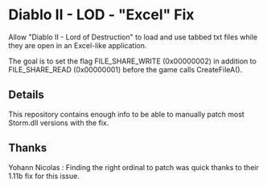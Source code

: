 # Diablo II - LOD - "Excel" Fix

Allow "Diablo II - Lord of Destruction" to load and use tabbed txt files while they are open in an Excel-like application.

The goal is to set the flag FILE_SHARE_WRITE (0x00000002) in addition to FILE_SHARE_READ (0x00000001) before the game calls CreateFileA().

## Details

This repository contains enough info to be able to manually patch most Storm.dll versions with the fix.

## Thanks

Yohann Nicolas : Finding the right ordinal to patch was quick thanks to their 1.11b fix for this issue.
